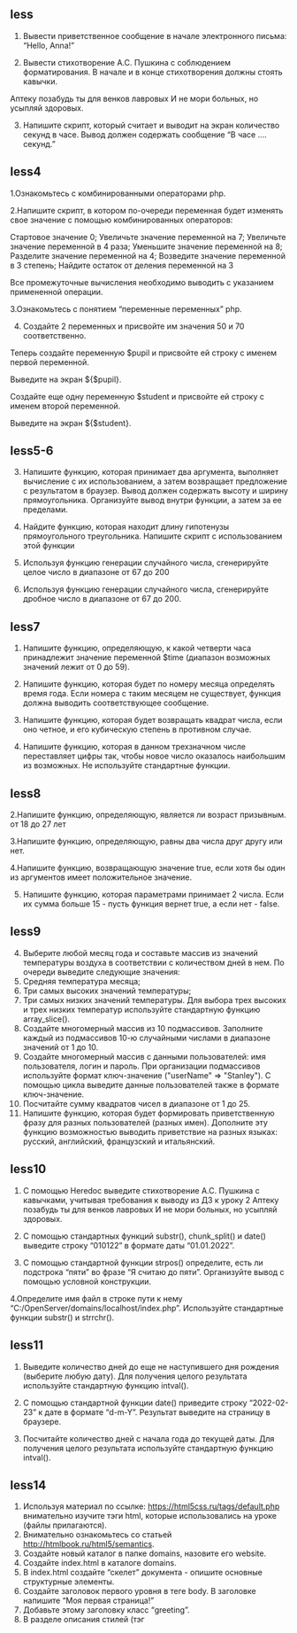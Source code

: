 ## less
1. Вывести приветственное сообщение в начале электронного письма: “Hello, Anna!”

2. Вывести стихотворение А.С. Пушкина с соблюдением форматирования. В начале и в конце стихотворения должны стоять кавычки.

  Аптеку позабудь ты для венков лавровых
  И не мори больных, но усыпляй здоровых.

3. Напишите скрипт, который считает и выводит на экран количество секунд в часе.
Вывод должен содержать сообщение “В часе …. секунд.”

## less4
1.Ознакомьтесь с комбинированными операторами php.

2.Напишите скрипт, в котором по-очереди переменная будет
изменять свое значение с помощью комбинированных
операторов:

Стартовое значение 0;
Увеличьте значение переменной на 7;
Увеличьте значение переменной в 4 раза;
Уменьшите значение переменной на 8;
Разделите значение переменной на 4;
Возведите значение переменной в 3 степень;
Найдите остаток от деления переменной на 3
 
Все промежуточные вычисления необходимо выводить с указанием
примененной операции.

3.Ознакомьтесь с понятием “переменные переменных” php.

4. Создайте 2 переменных и присвойте им значения 50 и 70
соответственно.

Теперь создайте переменную $pupil и присвойте ей строку с именем первой переменной.

Выведите на экран ${$pupil}.

Создайте еще одну переменную $student и присвойте ей строку с именем второй переменной.

Выведите на экран ${$student}.

## less5-6
3. Напишите функцию, которая принимает два аргумента, выполняет вычисление с их использованием, а затем возвращает 
предложение с результатом в браузер. Вывод должен содержать высоту и ширину прямоугольника. Организуйте вывод внутри функции, а затем 
за ее пределами.

4. Найдите функцию, которая находит длину гипотенузы прямоугольного треугольника. Напишите скрипт с использованием этой функции

5. Используя функцию генерации случайного числа, сгенерируйте целое число в диапазоне от 67 до 200

6. Используя функцию генерации случайного числа, сгенерируйте дробное число в диапазоне от 67 до 200.

## less7
1. Напишите функцию, определяющую, к какой четверти часа принадлежит значение переменной $time 
(диапазон возможных значений лежит от 0 до 59).

2. Напишите функцию, которая будет по номеру месяца определять время года. Если номера с таким месяцем не существует, 
функция должна выводить соответствующее сообщение.

3. Напишите функцию, которая будет возвращать квадрат числа, если оно четное, и его кубическую степень в противном случае.

4. Напишите функцию, которая в данном трехзначном числе переставляет цифры так, чтобы новое число оказалось наибольшим из возможных. 
Не используйте стандартные функции.

## less8
2.Напишите функцию, определяющую, является ли возраст призывным. от 18 до 27 лет

3.Напишите функцию, определяющую, равны два числа друг другу или нет.

4.Напишите функцию, возвращающую значение true, если хотя бы один из аргументов имеет положительное значение.

5. Напишите функцию, которая параметрами принимает 2 числа. Если их сумма больше 15 - пусть функция вернет true, а если нет - false.

## less9
4. Выберите любой месяц года и составьте массив из значений температуры воздуха в соответствии с количеством дней в нем.
По очереди выведите следующие значения:
5. Средняя температура месяца;
6. Три самых высоких значений температуры;
7. Три самых низких значений температуры.
Для выбора трех высоких и трех низких температур используйте стандартную функцию array_slice().
8. Создайте многомерный массив из 10 подмассивов. 
Заполните каждый из подмассивов 10-ю случайными числами в диапазоне значений от 1 до 10.
9. Создайте многомерный массив с данными пользователей: имя пользователя, логин и пароль. 
При организации подмассивов используйте формат ключ-значение ("userName" => "Stanley"). 
С помощью цикла выведите данные пользователей также в формате ключ-значение.
10. Посчитайте сумму квадратов чисел в диапазоне от 1 до 25.
11. Напишите функцию, которая будет формировать приветственную фразу для разных пользователей (разных имен). 
Дополните эту функцию возможностью выводить приветствие на разных языках: русский, английский, французский и итальянский.

## less10
1. С помощью Heredoc выведите стихотворение А.С. Пушкина с кавычками, учитывая требования к выводу из ДЗ к уроку 2
Аптеку позабудь ты для венков лавровых
И не мори больных, но усыпляй здоровых.

2. С помощью стандартных функций substr(), chunk_split() и date() выведите строку “010122” в формате даты “01.01.2022”.

3. С помощью стандартной функции strpos() определите, есть ли подстрока “пяти” во фразе “Я считаю до пяти”. Организуйте вывод с помощью условной конструкции.
 
4.Определите имя файл в строке пути к нему “C:/OpenServer/domains/localhost/index.php”. Используйте стандартные функции substr() и strrchr().

## less11
1. Выведите количество дней до еще не наступившего дня рождения (выберите любую дату). Для получения целого результата используйте стандартную функцию intval().

2. С помощью стандартной функции date() приведите строку “2022-02-23” к дате в формате “d-m-Y”. Результат выведите на страницу в браузере.

3. Посчитайте количество дней с начала года до текущей даты. Для получения целого результата используйте стандартную функцию intval().

## less14
1. Используя материал по ссылке: https://html5css.ru/tags/default.php внимательно изучите тэги html, которые использовались на уроке (файлы прилагаются).
2. Внимательно ознакомьтесь со статьей http://htmlbook.ru/html5/semantics.
3. Создайте новый каталог в папке domains, назовите его website.
4. Создайте index.html в каталоге domains.
5. В index.html создайте “скелет” документа - опишите основные структурные элементы.
6. Создайте заголовок первого уровня в теге body. В заголовке напишите “Моя первая страница!”
7. Добавьте этому заголовку класс “greeting”.
8. В разделе описания стилей (тэг <style>) создайте селектор для тэга <body>. Опишите в нем стили: шрифт Arial, размер шрифта 14px, цвет black, межстрочный отступ 1.5 (названия свойств легко находятся в справочнике).
9. В этом же разделе создайте селектор для класса “greeting”.  Установите следующие значения свойств в нем: размер шрифта 36px, цвет #16171c, межстрочный отступ 1.2, все буквы заглавные.
10. После приветствия создайте элемент “абзац”. Воспользуйтесь сайтом-генератором случайного текста https://ru.lipsum.com/  или придумайте свой текст и разместите его в абзаце.
11. Затем создайте заголовок второго уровня. Напишите в нем текст “Она еще очень простая”. Установите ему класс “secondLevel”.
12. Определите следующие стили для нового класса: размер шрифта 30px, межстрочный отступ 1.2, подчеркивание текста.
13. Под заголовком разместите ненумерованный список с 6 пунктами. В каждом пункте напишите немного текста по своему усмотрению. Установите списку класс “list”.
14. Для класса list в разделе стилей установите следующие атрибуты: размер шрифта 20px, все буквы наклонные, стиль маркеров square.
15. Создайте таблицу из 5 строк и 5 столбцов. Установите таблице класс “table”.
16. Для первой строки используйте тэг ‘thead’. Столбцы в ней обозначьте тэгами “th”.
17. Для последней строки используйте тэг “tfoot”, а для остальных строк - “tbody”.
18. Заполните заголовок таблицы названиями столбцов: №, ФИО, E-mail, Пол, Год рождения.
19. Заполните таблицу произвольными данными.
20. Объедините все столбцы в последней строке таблицы. Напишите в ней “Итого: (количество строк)”.
21. В разделе описания стилей установите для элементов .table td (все столбцы td в таблице с классом table) и .table th (все столбцы th в таблице с классом table) значения атрибутов: граница - сплошная линия толщиной в 1px черного цвета, внутренний отступ сверху и снизу - 5px, слева и справа - 10px.
22. Для всей таблицы установите ширину 700px (используйте класс, но не тэг).
23. Для первой и последней строк таблицы установите цвет фона на свое усмотрение.
24. Ориентируйте текст последней строки таблицы по правому краю.
25. Выделите созданные стили и перенесите их в новый документ style.css. Удалите их из файла index.html. Подключите файл стилей к своей странице.

## less15
